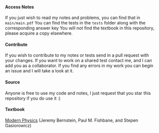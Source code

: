 #### Access Notes
If you just wish to read my notes and problems, you can find that in `main/main.pdf`
You can find the tests in the `tests` folder along with the corresponding answer key
You will not find the textbook in this repository, please acquire a copy elsewhere. 
#### Contribute
If you wish to contribute to my notes or tests send in a pull request with your changes.
If you want to work on a shared test contact me, and I can add you as a collaborator. 
If you find any errors in my work you can begin an issue and I will take a look at it. 
#### Source
Anyone is free to use my code and notes, I just request that you star this repository if you do use it :)
#### Textbook
[Modern Physics](https://www.amazon.com/Modern-Physics-Jeremy-Bernstein/dp/0139553118/ref=sr_1_1?ie=UTF8&qid=1537673324&sr=8-1&keywords=modern+physics+bernstein) (Jeremy Bernstein, Paul M. Fishbane, and Stepen Gasiorowicz)
